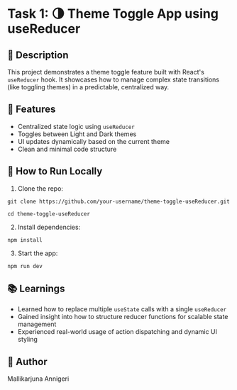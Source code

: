 # Task 1: 🌗 Theme Toggle App using useReducer

## 🚀 Description

This project demonstrates a theme toggle feature built with React's `useReducer` hook. It showcases how to manage complex state transitions (like toggling themes) in a predictable, centralized way.

## 🔧 Features

- Centralized state logic using `useReducer`
- Toggles between Light and Dark themes
- UI updates dynamically based on the current theme
- Clean and minimal code structure

## 🧪 How to Run Locally

1. Clone the repo:

```
git clone https://github.com/your-username/theme-toggle-useReducer.git

cd theme-toggle-useReducer
```

2. Install dependencies:

```
npm install
```

3. Start the app:

```
npm run dev
```

## 📚 Learnings

- Learned how to replace multiple `useState` calls with a single `useReducer`
- Gained insight into how to structure reducer functions for scalable state management
- Experienced real-world usage of action dispatching and dynamic UI styling

## 👤 Author

Mallikarjuna Annigeri

